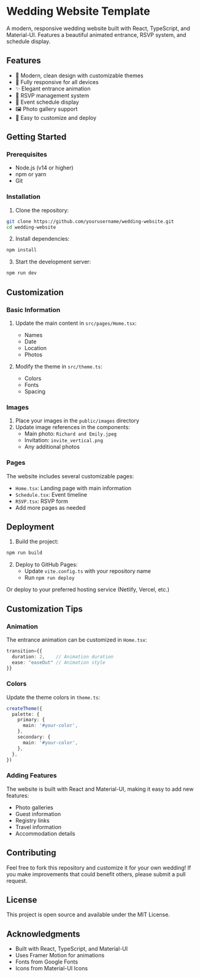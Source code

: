 # Wedding Website Template

A modern, responsive wedding website built with React, TypeScript, and Material-UI. Features a beautiful animated entrance, RSVP system, and schedule display.

## Features

- 🎨 Modern, clean design with customizable themes
- 📱 Fully responsive for all devices
- ✨ Elegant entrance animation
- 📝 RSVP management system
- 📅 Event schedule display
- 🖼️ Photo gallery support
- 🎯 Easy to customize and deploy

## Getting Started

### Prerequisites

- Node.js (v14 or higher)
- npm or yarn
- Git

### Installation

1. Clone the repository:
```bash
git clone https://github.com/yourusername/wedding-website.git
cd wedding-website
```

2. Install dependencies:
```bash
npm install
```

3. Start the development server:
```bash
npm run dev
```

## Customization

### Basic Information

1. Update the main content in `src/pages/Home.tsx`:
   - Names
   - Date
   - Location
   - Photos

2. Modify the theme in `src/theme.ts`:
   - Colors
   - Fonts
   - Spacing

### Images

1. Place your images in the `public/images` directory
2. Update image references in the components:
   - Main photo: `Richard and Emily.jpeg`
   - Invitation: `invite_vertical.png`
   - Any additional photos

### Pages

The website includes several customizable pages:
- `Home.tsx`: Landing page with main information
- `Schedule.tsx`: Event timeline
- `RSVP.tsx`: RSVP form
- Add more pages as needed

## Deployment

1. Build the project:
```bash
npm run build
```

2. Deploy to GitHub Pages:
   - Update `vite.config.ts` with your repository name
   - Run `npm run deploy`

Or deploy to your preferred hosting service (Netlify, Vercel, etc.)

## Customization Tips

### Animation
The entrance animation can be customized in `Home.tsx`:
```typescript
transition={{ 
  duration: 2,    // Animation duration
  ease: "easeOut" // Animation style
}}
```

### Colors
Update the theme colors in `theme.ts`:
```typescript
createTheme({
  palette: {
    primary: {
      main: '#your-color',
    },
    secondary: {
      main: '#your-color',
    },
  },
})
```

### Adding Features
The website is built with React and Material-UI, making it easy to add new features:
- Photo galleries
- Guest information
- Registry links
- Travel information
- Accommodation details

## Contributing

Feel free to fork this repository and customize it for your own wedding! If you make improvements that could benefit others, please submit a pull request.

## License

This project is open source and available under the MIT License.

## Acknowledgments

- Built with React, TypeScript, and Material-UI
- Uses Framer Motion for animations
- Fonts from Google Fonts
- Icons from Material-UI Icons
